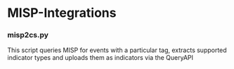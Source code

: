 # MISP-Integrations


### misp2cs.py

This script queries MISP for events with a particular tag, extracts supported indicator types and uploads them as indicators via the QueryAPI
